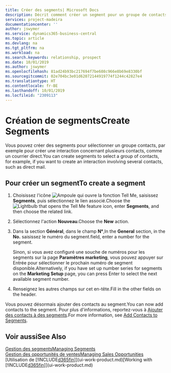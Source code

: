 ```yaml
---
title: Créer des segments| Microsoft Docs
description: Décrit comment créer un segment pour un groupe de contacts dans Business Central, par exemple, afin de cibler plusieurs contacts avec un courrier direct.
services: project-madeira
documentationcenter: ''
author: jswymer
ms.service: dynamics365-business-central
ms.topic: article
ms.devlang: na
ms.tgt_pltfrm: na
ms.workload: na
ms.search.keywords: relationship, prospect
ms.date: 10/01/2019
ms.author: jswymer
ms.openlocfilehash: 81ad24b93bc217694f7be608c966e8b69e8330bf
ms.sourcegitcommit: 02e704bc3e01d62072144919774f1244c42827e4
ms.translationtype: HT
ms.contentlocale: fr-BE
ms.lasthandoff: 10/01/2019
ms.locfileid: "2309113"
---
```

# <a name="create-segments"></a><span data-ttu-id="3c6f2-103">Création de segments</span><span class="sxs-lookup"><span data-stu-id="3c6f2-103">Create Segments</span></span>
<span data-ttu-id="3c6f2-104">Vous pouvez créer des segments pour sélectionner un groupe contacts, par exemple pour créer une interaction concernant plusieurs contacts, comme un courrier direct.</span><span class="sxs-lookup"><span data-stu-id="3c6f2-104">You can create segments to select a group of contacts, for example, if you want to create an interaction involving several contacts, such as direct mail.</span></span>

## <a name="to-create-a-segment"></a><span data-ttu-id="3c6f2-105">Pour créer un segment</span><span class="sxs-lookup"><span data-stu-id="3c6f2-105">To create a segment</span></span>
1. <span data-ttu-id="3c6f2-106">Choisissez l'icône ![Ampoule qui ouvre la fonction Tell Me](media/ui-search/search_small.png "Dites-moi ce que vous voulez faire"), saisissez **Segments**, puis sélectionnez le lien associé.</span><span class="sxs-lookup"><span data-stu-id="3c6f2-106">Choose the ![Lightbulb that opens the Tell Me feature](media/ui-search/search_small.png "Tell me what you want to do") icon, enter **Segments**, and then choose the related link.</span></span>
2. <span data-ttu-id="3c6f2-107">Sélectionnez l'action **Nouveau**.</span><span class="sxs-lookup"><span data-stu-id="3c6f2-107">Choose the **New** action.</span></span>
3. <span data-ttu-id="3c6f2-108">Dans la section **Général**, dans le champ **N°**,</span><span class="sxs-lookup"><span data-stu-id="3c6f2-108">In the **General** section, in the **No.**</span></span> <span data-ttu-id="3c6f2-109">saisissez le numéro du segment.</span><span class="sxs-lookup"><span data-stu-id="3c6f2-109">field, enter a number for the segment.</span></span>

    <span data-ttu-id="3c6f2-110">Sinon, si vous avez configuré une souche de numéros pour les segments sur la page **Paramètres marketing**, vous pouvez appuyer sur Entrée pour sélectionner le prochain numéro de segment disponible.</span><span class="sxs-lookup"><span data-stu-id="3c6f2-110">Alternatively, if you have set up number series for segments on the **Marketing Setup** page, you can press Enter to select the next available segment number.</span></span>
4. <span data-ttu-id="3c6f2-111">Renseignez les autres champs sur cet en-tête.</span><span class="sxs-lookup"><span data-stu-id="3c6f2-111">Fill in the other fields on the header.</span></span>

<span data-ttu-id="3c6f2-112">Vous pouvez désormais ajouter des contacts au segment.</span><span class="sxs-lookup"><span data-stu-id="3c6f2-112">You can now add contacts to the segment.</span></span> <span data-ttu-id="3c6f2-113">Pour plus d'informations, reportez-vous à [Ajouter des contacts à des segments](marketing-add-contact-segment.md).</span><span class="sxs-lookup"><span data-stu-id="3c6f2-113">For more information, see [Add Contacts to Segments](marketing-add-contact-segment.md).</span></span>

## <a name="see-also"></a><span data-ttu-id="3c6f2-114">Voir aussi</span><span class="sxs-lookup"><span data-stu-id="3c6f2-114">See Also</span></span>
[<span data-ttu-id="3c6f2-115">Gestion des segments</span><span class="sxs-lookup"><span data-stu-id="3c6f2-115">Managing Segments</span></span>](marketing-segments.md)  
[<span data-ttu-id="3c6f2-116">Gestion des opportunités de ventes</span><span class="sxs-lookup"><span data-stu-id="3c6f2-116">Managing Sales Opportunities</span></span>](marketing-manage-sales-opportunities.md)  
<span data-ttu-id="3c6f2-117">[Utilisation de [!INCLUDE[d365fin](includes/d365fin_md.md)]](ui-work-product.md)</span><span class="sxs-lookup"><span data-stu-id="3c6f2-117">[Working with [!INCLUDE[d365fin](includes/d365fin_md.md)]](ui-work-product.md)</span></span>  
